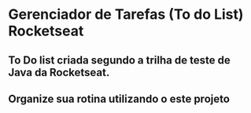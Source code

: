 # Gerenciador de Tarefas (To do List) Rocketseat

## To Do list criada segundo a trilha de teste de Java da Rocketseat.

## Organize sua rotina utilizando o este projeto